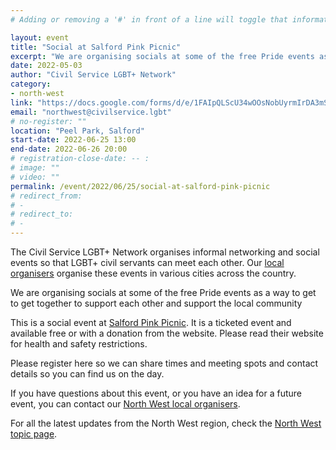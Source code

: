 ```yaml
---
# Adding or removing a '#' in front of a line will toggle that information off and on from being processed. 

layout: event
title: "Social at Salford Pink Picnic"
excerpt: "We are organising socials at some of the free Pride events as a way to get to get together to support each other and support the local community."
date: 2022-05-03
author: "Civil Service LGBT+ Network"
category: 
- north-west
link: "https://docs.google.com/forms/d/e/1FAIpQLScU34wOOsNobUyrmIrDA3mST3I-HOLTm8zTf-gKqbUimSmReA/viewform?usp=sf_link"
email: "northwest@civilservice.lgbt"
# no-register: ""
location: "Peel Park, Salford"
start-date: 2022-06-25 13:00
end-date: 2022-06-26 20:00
# registration-close-date: -- :
# image: ""
# video: ""
permalink: /event/2022/06/25/social-at-salford-pink-picnic
# redirect_from: 
# - 
# redirect_to: 
# - 
---
```


The Civil Service LGBT+ Network organises informal networking and social events so that LGBT+ civil servants can meet each other. Our [local organisers](https://www.civilservice.lgbt/team) organise these events in various cities across the country.

We are organising socials at some of the free Pride events as a way to get to get together to support each other and support the local community

This is a social event at [Salford Pink Picnic](https://www.pinkpicnic.org.uk/). It is a ticketed event and available free or with a donation from the website. Please read their website for health and safety restrictions.

Please register here so we can share times and meeting spots and contact details so you can find us on the day.

If you have questions about this event, or you have an idea for a future event, you can contact our [North West local organisers](northwest@civilservice.lgbt).

For all the latest updates from the North West region, check the [North West topic page](https://www.civilservice.lgbt/topic/north-west).
